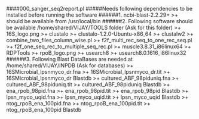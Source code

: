 ####000_sanger_seq2report.pl
#####Needs following dependencies to be installed before running the software
######1. ncbi-blast-2.2.29+
	>+ should be available from /usr/local/bin
######2. Following software should be available /home/shared/VIJAY/TOOLS folder (Ask for this folder)
	>+ 16S_logo.png
	>+ clustalo
	>+ clustalo-1.2.0-Ubuntu-x86_64
	>+ clustalw2
	>+ combine_two_files_column_wise.pl
	>+ f2f_multi_rec_seq_to_one_rec_seq.pl
	>+ f2f_one_seq_rec_to_multiple_seq_rec.pl
	>+ muscle3.8.31_i86linux64
	>+ RDPTools
	>+ rpoB_logo.png
	>+ usearch8
	>+ usearch8.0.1616_i86linux32
######3. Following Blast DataBases are needed at /home/shared/VIJAY/INPDB (Ask for databases)
	>+ 16SMicrobial_lpsnmyco_dr.fna
	>+ 16SMicrobial_lpsnmyco_dr.tit
	>+ 16SMicrobial_lpsnmyco_dr Blastdb
	>+ cultured_ABF_98piduniq.fna
	>+ cultured_ABF_98piduniq.tit
	>+ cultured_ABF_98piduniq Blastdb
	>+ ena_rpob_98pid.fna
	>+ ena_rpob_98pid.tit
	>+ ena_rpob_98pid Blastdb
	>+ lpsn_myco_uqid.fna
	>+ lpsn_myco_uqid.tit
	>+ lpsn_myco_uqid Blastdb
	>+ ntog_rpoB_ena_100pid.fna
	>+ ntog_rpoB_ena_100pid.tit
	>+ ntog_rpoB_ena_100pid Blastdb
